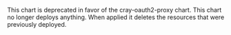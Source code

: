 
This chart is deprecated in favor of the cray-oauth2-proxy chart.
This chart no longer deploys anything.
When applied it deletes the resources that were previously deployed.
